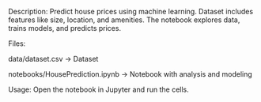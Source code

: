 Description: Predict house prices using machine learning. Dataset includes features like size, location, and amenities. The notebook explores data, trains models, and predicts prices.

Files:

data/dataset.csv → Dataset

notebooks/HousePrediction.ipynb → Notebook with analysis and modeling

Usage: Open the notebook in Jupyter and run the cells.
